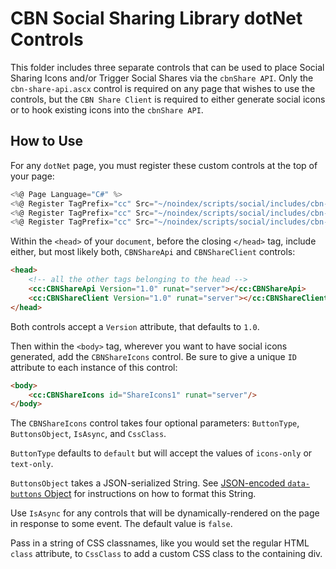 # CBN Social Sharing Library dotNet Controls

This folder includes three separate controls that can be used to place Social Sharing Icons and/or Trigger Social Shares via the `cbnShare API`. Only the `cbn-share-api.ascx` control is required on any page that wishes to use the controls, but the `CBN Share Client` is required to either generate social icons or to hook existing icons into the `cbnShare API`.

## How to Use

For any `dotNet` page, you must register these custom controls at the top of your page:

```c#
<%@ Page Language="C#" %>
<%@ Register TagPrefix="cc" Src="~/noindex/scripts/social/includes/cbn-share-api.ascx" TagName="CBNShareApi" %>
<%@ Register TagPrefix="cc" Src="~/noindex/scripts/social/includes/cbn-share-client.ascx" TagName="CBNShareClient" %>
<%@ Register TagPrefix="cc" Src="~/noindex/scripts/social/includes/cbn-share-icons.ascx" TagName="CBNShareIcons" %>
```

Within the `<head>` of your `document`, before the closing `</head>` tag, include either, but most likely both, `CBNShareApi` and `CBNShareClient` controls:

```html
<head>
    <!-- all the other tags belonging to the head -->
    <cc:CBNShareApi Version="1.0" runat="server"></cc:CBNShareApi> 
    <cc:CBNShareClient Version="1.0" runat="server"></cc:CBNShareClient> 
</head>
```

Both controls accept a `Version` attribute, that defaults to `1.0`.

Then within the `<body>` tag, wherever you want to have social icons generated, add the `CBNShareIcons` control. Be sure to give a unique `ID` attribute to each instance of this control:

```html
<body>
    <cc:CBNShareIcons id="ShareIcons1" runat="server"/>
</body>
```

The `CBNShareIcons` control takes four optional parameters: `ButtonType`, `ButtonsObject`, `IsAsync`, and `CssClass`.

`ButtonType` defaults to `default` but will accept the values of `icons-only` or `text-only`.

`ButtonsObject` takes a JSON-serialized String. See [JSON-encoded `data-buttons` Object](../../README.md#markdown-header-json-encoded-data-buttons-object) for instructions on how to format this String.

Use `IsAsync` for any controls that will be dynamically-rendered on the page in response to some event. The default value is `false`.

Pass in a string of CSS classnames, like you would set the regular HTML `class` attribute, to `CssClass` to add a custom CSS class to the containing div.